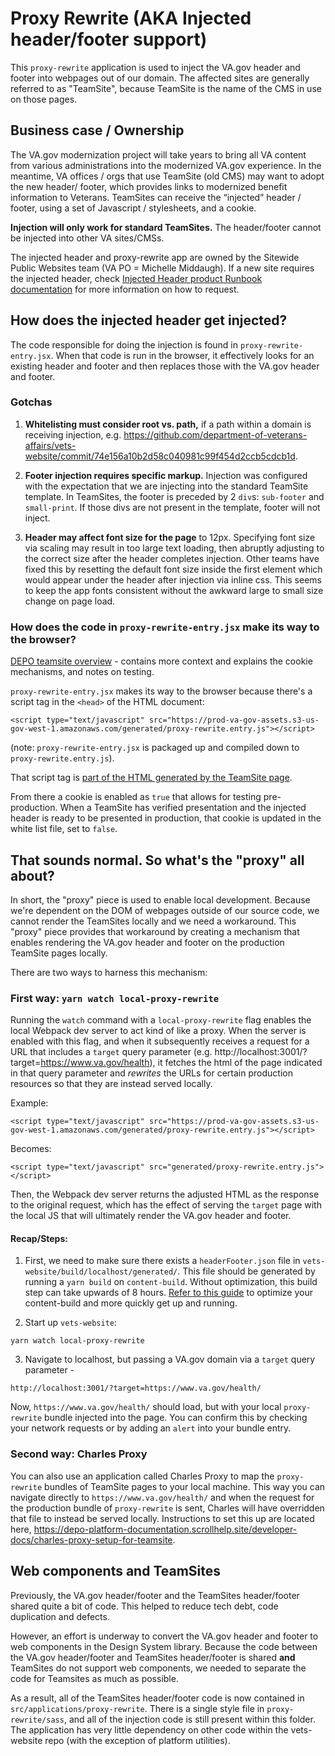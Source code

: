 # Proxy Rewrite (AKA Injected header/footer support)
This `proxy-rewrite` application is used to inject the VA.gov header and footer into webpages out of our domain. The affected sites are generally referred to as "TeamSite", because TeamSite is the name of the CMS in use on those pages.

## Business case / Ownership
The VA.gov modernization project will take years to bring all VA content from various administrations into the modernized VA.gov experience. In the meantime, VA offices / orgs that use TeamSite (old CMS) may want to adopt the new header/ footer, which provides links to modernized benefit information to Veterans. TeamSites can receive the “injected” header / footer, using a set of Javascript / stylesheets, and a cookie.

**Injection will only work for standard TeamSites.** The header/footer cannot be injected into other VA sites/CMSs.

The injected header and proxy-rewrite app are owned by the Sitewide Public Websites team (VA PO = Michelle Middaugh). If a new site requires the injected header, check [Injected Header product Runbook documentation](https://github.com/department-of-veterans-affairs/va.gov-team/blob/master/products/header-footer/injected-header/README.md#runbook-adding-injected-header-to-new-teamsite) for more information on how to request.  

## How does the injected header get injected?
The code responsible for doing the injection is found in `proxy-rewrite-entry.jsx`. When that code is run in the browser, it effectively looks for an existing header and footer and then replaces those with the VA.gov header and footer.

### Gotchas
1. **Whitelisting must consider root vs. path,** if a path within a domain is receiving injection, e.g. https://github.com/department-of-veterans-affairs/vets-website/commit/74e156a10b2d58c040981c99f454d2ccb5cdcb1d.

2. **Footer injection requires specific markup.** Injection was configured with the expectation that we are injecting into the standard TeamSite template. In TeamSites, the footer is preceded by 2 `div`s: `sub-footer` and `small-print`. If those divs are not present in the template, footer will not inject.

3. **Header may affect font size for the page** to 12px. Specifying font size via scaling may result in too large text loading, then abruptly adjusting to the correct size after the header completes injection.  Other teams have fixed this by resetting the default font size inside the first element which would appear under the header after injection via inline css. This seems to keep the app fonts consistent without the awkward large to small size change on page load.

### How does the code in `proxy-rewrite-entry.jsx` make its way to the browser?
[DEPO teamsite overview](https://depo-platform-documentation.scrollhelp.site/developer-docs/teamsite-overview) - contains more context and explains the cookie mechanisms, and notes on testing. 

`proxy-rewrite-entry.jsx` makes its way to the browser because there's a script tag in the `<head>` of the HTML document:
```
<script type="text/javascript" src="https://prod-va-gov-assets.s3-us-gov-west-1.amazonaws.com/generated/proxy-rewrite.entry.js"></script>
```
(note: `proxy-rewrite-entry.jsx` is packaged up and compiled down to `proxy-rewrite.entry.js`).

That script tag is [part of the HTML generated by the TeamSite page](https://depo-platform-documentation.scrollhelp.site/developer-docs/teamsite-overview#TeamSiteoverview-ScriptsandTeamSiteAdministration).

From there a cookie is enabled as `true` that allows for testing pre-production. When a TeamSite has verified presentation and the injected header is ready to be presented in production, that cookie is updated in the white list file, set to `false`.

## That sounds normal. So what's the "proxy" all about?
In short, the "proxy" piece is used to enable local development. Because we're dependent on the DOM of webpages outside of our source code, we cannot render the TeamSites locally and we need a workaround. This "proxy" piece provides that workaround by creating a mechanism that enables rendering the VA.gov header and footer on the production TeamSite pages locally.

There are two ways to harness this mechanism:

### First way: `yarn watch local-proxy-rewrite`

Running the `watch` command with a `local-proxy-rewrite` flag enables the local Webpack dev server to act kind of like a proxy. When the server is enabled with this flag, and when it subsequently receives a request for a URL that includes a `target` query parameter (e.g. http://localhost:3001/?target=https://www.va.gov/health), it fetches the html of the page indicated in that query parameter and *rewrites* the URLs for certain production resources so that they are instead served locally.

Example:
```
<script type="text/javascript" src="https://prod-va-gov-assets.s3-us-gov-west-1.amazonaws.com/generated/proxy-rewrite.entry.js"></script>
```
Becomes:
```
<script type="text/javascript" src="generated/proxy-rewrite.entry.js"></script>
```

Then, the Webpack dev server returns the adjusted HTML as the response to the original request, which has the effect of serving the `target` page with the local JS that will ultimately render the VA.gov header and footer.


#### Recap/Steps:
1. First, we need to make sure there exists a `headerFooter.json` file in `vets-website/build/localhost/generated/`. This file should be generated by running a `yarn build` on `content-build`. Without optimization, this build step can take upwards of 8 hours. [Refer to this guide](https://github.com/department-of-veterans-affairs/content-build?tab=readme-ov-file#optimizing-build-time) to optimize your content-build and more quickly get up and running.

2. Start up `vets-website`:

```
yarn watch local-proxy-rewrite
```

3. Navigate to localhost, but passing a VA.gov domain via a `target` query parameter -

```
http://localhost:3001/?target=https://www.va.gov/health/
```

Now, `https://www.va.gov/health/` should load, but with your local `proxy-rewrite` bundle injected into the page. You can confirm this by checking your network requests or by adding an `alert` into your bundle entry.

### Second way: Charles Proxy
You can also use an application called Charles Proxy to map the `proxy-rewrite` bundles of TeamSite pages to your local machine. This way you can navigate directly to `https://www.va.gov/health/` and when the request for the production bundle of `proxy-rewrite` is sent, Charles will have overridden that file to instead be served locally. Instructions to set this up are located here, https://depo-platform-documentation.scrollhelp.site/developer-docs/charles-proxy-setup-for-teamsite.

## Web components and TeamSites
Previously, the VA.gov header/footer and the TeamSites header/footer shared quite a bit of code. This helped to reduce tech debt, code duplication and defects.

However, an effort is underway to convert the VA.gov header and footer to web components in the Design System library. Because the code between the VA.gov header/footer and TeamSites header/footer is shared **and** TeamSites do not support web components, we needed to separate the code for Teamsites as much as possible.

As a result, all of the TeamSites header/footer code is now contained in `src/applications/proxy-rewrite`. There is a single style file in `proxy-rewrite/sass`, and all of the injection code is still present within this folder. The application has very little dependency on other code within the vets-website repo (with the exception of platform utilities).
